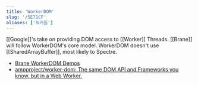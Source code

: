 ```yaml
---
title: 'WorkerDOM'
slug: '/5E71CF'
aliases: ['워커돔']
---
```


[[Google]]'s take on providing DOM access to [[Worker]] Threads.
[[Brane]] will follow WorkerDOM's core model.
WorkerDOM doesn't use [[SharedArrayBuffer]], most likely to Spectre.

- [Brane WorkerDOM Demos](https://brane.vercel.app/)
- [ampproject/worker-dom: The same DOM API and Frameworks you know, but in a Web Worker.](https://github.com/ampproject/worker-dom/)

